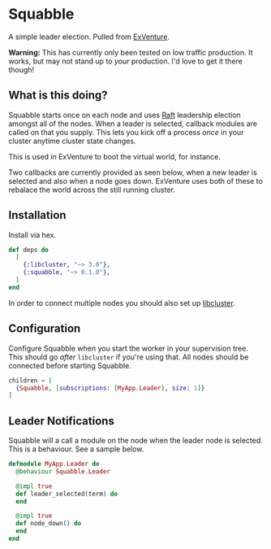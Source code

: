 # Squabble

A simple leader election. Pulled from [ExVenture](https://github.com/oestrich/ex_venture).

**Warning:** This has currently only been tested on low traffic production. It works, but may not stand up to _your_ production. I'd love to get it there though!

## What is this doing?

Squabble starts once on each node and uses [Raft](https://raft.github.io/) leadership election amongst all of the nodes. When a leader is selected, callback modules are called on that you supply. This lets you kick off a process _once_ in your cluster anytime cluster state changes.

This is used in ExVenture to boot the virtual world, for instance.

Two callbacks are currently provided as seen below, when a new leader is selected and also when a node goes down. ExVenture uses both of these to rebalace the world across the still running cluster.

## Installation

Install via hex.

```elixir
def deps do
  [
    {:libcluster, "~> 3.0"},
    {:squabble, "~> 0.1.0"},
  ]
end
```

In order to connect multiple nodes you should also set up [libcluster](https://github.com/bitwalker/libcluster).

## Configuration

Configure Squabble when you start the worker in your supervision tree. This should go _after_ `libcluster` if you're using that. All nodes should be connected before starting Squabble.

```elixir
children = [
  {Squabble, [subscriptions: [MyApp.Leader], size: 1]}
]
```

## Leader Notifications

Squabble will a call a module on the node when the leader node is selected. This is a behaviour. See a sample below.

```elixir
defmodule MyApp.Leader do
  @behaviour Squabble.Leader

  @impl true
  def leader_selected(term) do
  end

  @impl true
  def node_down() do
  end
end
```
